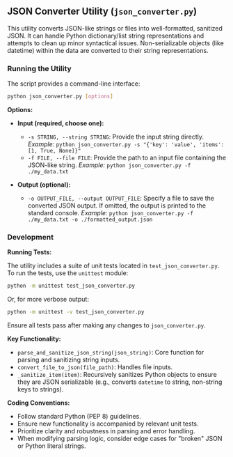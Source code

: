 ## JSON Converter Utility (`json_converter.py`)

This utility converts JSON-like strings or files into well-formatted, sanitized JSON. It can handle Python dictionary/list string representations and attempts to clean up minor syntactical issues. Non-serializable objects (like datetime) within the data are converted to their string representations.

### Running the Utility

The script provides a command-line interface:

```bash
python json_converter.py [options]
```

**Options:**

*   **Input (required, choose one):**
    *   `-s STRING, --string STRING`: Provide the input string directly.
        *Example:* `python json_converter.py -s "{'key': 'value', 'items': [1, True, None]}"`
    *   `-f FILE, --file FILE`: Provide the path to an input file containing the JSON-like string.
        *Example:* `python json_converter.py -f ./my_data.txt`

*   **Output (optional):**
    *   `-o OUTPUT_FILE, --output OUTPUT_FILE`: Specify a file to save the converted JSON output. If omitted, the output is printed to the standard console.
        *Example:* `python json_converter.py -f ./my_data.txt -o ./formatted_output.json`

### Development

**Running Tests:**

The utility includes a suite of unit tests located in `test_json_converter.py`. To run the tests, use the `unittest` module:

```bash
python -m unittest test_json_converter.py
```

Or, for more verbose output:

```bash
python -m unittest -v test_json_converter.py
```

Ensure all tests pass after making any changes to `json_converter.py`.

**Key Functionality:**

*   `parse_and_sanitize_json_string(json_string)`: Core function for parsing and sanitizing string inputs.
*   `convert_file_to_json(file_path)`: Handles file inputs.
*   `_sanitize_item(item)`: Recursively sanitizes Python objects to ensure they are JSON serializable (e.g., converts `datetime` to string, non-string keys to strings).

**Coding Conventions:**

*   Follow standard Python (PEP 8) guidelines.
*   Ensure new functionality is accompanied by relevant unit tests.
*   Prioritize clarity and robustness in parsing and error handling.
*   When modifying parsing logic, consider edge cases for "broken" JSON or Python literal strings.
```
